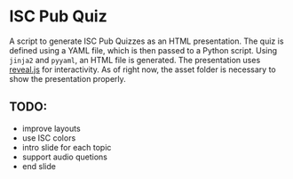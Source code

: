 # ISC Pub Quiz
A script to generate ISC Pub Quizzes as an HTML presentation. The quiz is defined using a YAML file, which is then passed to a Python script. Using `jinja2` and `pyyaml`, an HTML file is generated. The presentation uses [reveal.js](https://github.com/hakimel/reveal.js) for interactivity. As of right now, the asset folder is necessary to show the presentation properly.

## TODO:
* improve layouts
* use ISC colors
* intro slide for each topic
* support audio quetions
* end slide


